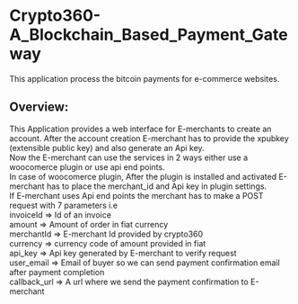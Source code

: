 # Crypto360-A_Blockchain_Based_Payment_Gateway
This application process the bitcoin payments for e-commerce websites.

## Overview:
This Application provides a web interface for E-merchants to create an account. After the account creation E-merchant has to
provide the xpubkey (extensible public key) and also generate an Api key.  
Now the E-merchant can use the services in 2 ways either use a woocomerce plugin or use api end points.  
In case of woocomerce plugin, After the plugin is installed and activated E-merchant has to place the merchant_id and
Api key in plugin settings.  
If E-merchant uses Api end points the merchant has to make a POST request with 7 parameters i.e  
invoiceId => Id of an invoice  
amount => Amount of order in fiat currency  
merchantId => E-merchant Id provided by crypto360  
currency => currency code of amount provided in fiat  
api_key => Api key generated by E-merchant to verify request  
user_email => Email of buyer so we can send payment confirmation email after payment completion  
callback_url => A url where we send the payment confirmation to E-merchant  
